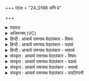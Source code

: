 +++
title = "24_0168 अभि प्र"

+++
<details><summary>पदपाठः</summary>

अ꣣भि꣢। प्र। गो꣡प꣢꣯तिम्। गो꣢। प꣣तिम्। गिरा꣢। इ꣡न्द्र꣢꣯म्। अ꣣र्च। य꣡था꣢꣯। वि꣣दे꣢। सू꣣नु꣢म्। स꣣त्य꣡स्य꣣। स꣡त्प꣢꣯तिम्। सत्। प꣣तिम्। १६८।
</details>

<details><summary>अधिमन्त्रम् (VC)</summary>

- इन्द्रः
- प्रियमेधः आङ्गिरसः
- गायत्री
- षड्जः
- ऐन्द्रं काण्डम्
</details>

<details><summary>हिन्दी : आचार्य रामनाथ वेदालंकार - विषयः</summary>

अगले मन्त्र में मनुष्य को प्रेरणा की गयी है।
</details>

<details><summary>हिन्दी : आचार्य रामनाथ वेदालंकार - पदार्थः</summary>

पदार्थान्वय -  हे मनुष्य ! तू (गोपतिम्) सूर्य, पृथिवी आदि लोकों के अथवा राष्ट्रभूमि के स्वामी और पालनकर्ता, (सत्यस्य सूनुम्) सत्य ज्ञान और सत्य कर्म के प्रेरक, (सत्पतिम्) सज्जनों के रक्षक एवं दुष्टों को दण्ड देनेवाले (इन्द्रम्) परमात्मा और राजा को (अभि) लक्ष्य करके (गिरा) वाणी से (प्र अर्च) भली-भाँति स्तुति कर अर्थात् इनके गुण-कर्मों का वर्णन कर, (यथा) जैसे वे (विदे) उस स्तुति को जान लें ॥४॥ इस मन्त्र में अर्थश्लेष अलङ्कार है ॥४॥
</details>

<details><summary>हिन्दी : आचार्य रामनाथ वेदालंकार - भावार्थः</summary>

भावार्थ -  मनुष्यों को योग्य है कि वे विविध गुणगणों से विभूषित परमेश्वर और राजा को लक्ष्य करके उनके यथार्थ गुण-कर्म-स्वभावों का ऐसा वर्णन करें कि वे उसे जान लें, क्योंकि स्तोतव्य की स्तुति तभी फलदायक होती है जब वह उसके अन्तःकरण को छू लेती है ॥४॥
</details>

<details><summary>संस्कृत : आचार्य रामनाथ वेदालंकार - विषयः</summary>

अथ मनुष्यं प्रेरयति।
</details>

<details><summary>संस्कृत : आचार्य रामनाथ वेदालंकार - पदार्थः</summary>

पदार्थान्वय -  हे मनुष्य ! त्वम् (गोपतिम्) गोपदवाच्यानां सूर्यपृथिव्यादिलोकानां राष्ट्रभूमेर्वा पतिं स्वामिनं पालकं च, (सत्यस्य सूनुम्) सत्यज्ञानस्य सत्यकर्मणश्च प्रेरकम्। षू प्रेरणे इति धातोः सुवः कित्। उ० ३।३५ इति नुः प्रत्ययः। (सत्पतिम्) सतां सज्जनानां पालयितारम्, असज्जनानां दण्डयितारमित्यर्थादापद्यते, (इन्द्रम्) परमेश्वरं राजानं च (अभि) अभिलक्ष्य (गिरा) वाचा (प्र अर्च) प्रकर्षेण स्तुहि, तद्गुणकर्माणि वर्णय, (यथा) येन प्रकारेण, सः (विदे२) तां स्तुतिं जानाति। विद ज्ञाने धातोश्छान्दसमात्मनेपदम्। लटि वित्ते इति प्राप्ते लोपस्त आत्मनेपदेषु, अ० ७।१।४१ इति तलोपः। विदे इत्यत्र यावद्यथाभ्याम्, अ० ८।१।६६ इति निघाताभावः ॥४॥ अत्र अर्थश्लेषालङ्कारः ॥४॥
</details>

<details><summary>संस्कृत : आचार्य रामनाथ वेदालंकार - भावार्थः</summary>

भावार्थ -  मनुष्याणां योग्यमस्ति यत् ते विविधगुणगणविभूषितं परमेश्वरं राजानं चोद्दिश्य तयोर्यथार्थगुणकर्मस्वभावाँस्तथा वर्णयेयुर्यथा तौ तद् विजानीयाताम्, यतो हि स्तोतव्यस्य स्तुतिस्तदैव फलदायिनी भवति यदा सा तदन्तःकरणं स्पृशति ॥४॥
</details>

<details><summary>संस्कृत : आचार्य रामनाथ वेदालंकार - पादटिप्पनी</summary>

टिप्पनी -   १. ऋ० ८।६९।४, साम० १४८९, अथ० २०।२२।४, ९२।१। २. यथा विदे जानामीत्यर्थः—इति वि०। यथा विदे ज्ञायते त्वया—इति भ०। यथा विदे स यथा स्वात्मानं स्तुतिप्रकारं जानाति, यथा वा यागं प्रति गन्तव्यमिति जानाति अर्च—इति सा०।
</details>